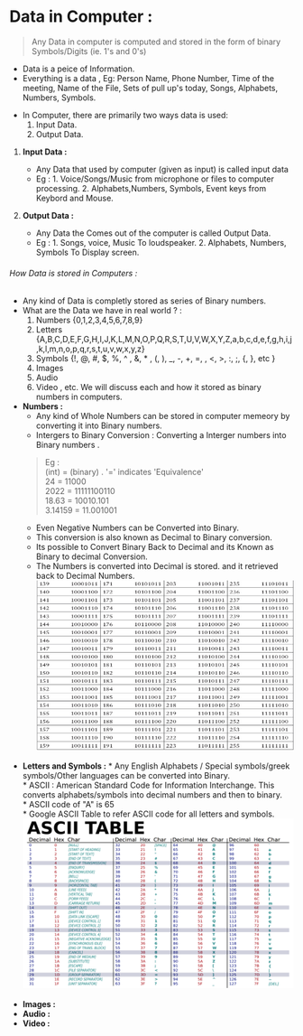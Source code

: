# Data in Computer : 
> Any Data in computer is computed and stored in the form of binary Symbols/Digits (ie. 1's and 0's)
* Data is a peice of Information. 
* Everything is a data , Eg: Person Name, Phone Number, Time of the meeting, Name of the File, Sets of pull up's today, Songs, Alphabets, Numbers, Symbols.

<!--
Data
$ Data in computer hardware.
$ Representation of data in computer.
$ Input and Output Data.
$ Input and output Devices.
$ How data is stored and computed
-->
* In Computer, there are primarily two ways data is used: 
    1. Input Data.
    2. Output Data.
1. __Input Data :__
    * Any Data that used by computer (given as input) is called input data
    * Eg :  1. Voice/Songs/Music from microphone or files to computer processing.
            2. Alphabets,Numbers, Symbols, Event keys from Keybord and Mouse.
          
2. __Output Data :__
    * Any Data the Comes out of the computer is called Output Data.
    * Eg : 1. Songs, voice, Music To loudspeaker.
           2. Alphabets, Numbers, Symbols To Display screen.
    
###### How Data is stored in Computers :
* Any kind of Data is completly stored as series of Binary numbers.
* What are the Data we have in real world ? : 
    1. Numbers {0,1,2,3,4,5,6,7,8,9}
    2. Letters {A,B,C,D,E,F,G,H,I,J,K,L,M,N,O,P,Q,R,S,T,U,V,W,X,Y,Z,a,b,c,d,e,f,g,h,i,j,k,l,m,n,o,p,q,r,s,t,u,v,w,x,y,z}
    3. Symbols {!, @, #, $, %, ^ , &, * , (, ), _, -, +, =, \, <, >, :, ;, {, }, etc }
    4. Images
    5. Audio
    6. Video , etc.
    We will discuss each and how it stored as binary numbers in computers.<br/>
* __Numbers :__
    * Any kind of Whole Numbers can be stored in computer memeory by converting it into Binary numbers.
    * Intergers to Binary Conversion : Converting a Interger numbers into Binary numbers .
    > Eg : <br/>
        (int)    = (binary) . '=' indicates 'Equivalence' <br/>
         24       = 11000 <br/>
       2022     = 11111100110 <br/>
      18.63    = 10010.101 <br/>
    3.14159  = 11.001001 <br/>
    * Even Negative Numbers can be Converted into Binary.
    * This conversion is also known as Decimal to Binary conversion.
    * Its possible to Convert Binary Back to Decimal and its Known as Binary to decimal Conversion.
    * The Numbers is converted into Decimal is stored. and it retrieved back to Decimal Numbers.<br/>
 <img src="https://github.com/prashanthprabhu24/LearnPython/raw/main/Dust/file2_6.jpg" width="700" height="300"> <br/><br/>
* __Letters and Symbols :__
            * Any English Alphabets / Special symbols/greek symbols/Other languages can be converted into Binary.<br/>
            * ASCII : American Standard Code for Information Interchange. This converts alphabets/symbols into decimal numbers and then to binary.<br/>
            * ASCII code of "A" is 65<br/>
            * Google ASCII Table to refer ASCII code for all letters and symbols.<br/>
<img src="https://github.com/prashanthprabhu24/LearnPython/raw/main/Dust/file2_7.jpg" width="700" height="300"> <br/><br/>
* __Images :__ <br/>
* __Audio :__ <br/>
* __Video :__ <br/>
    
    

